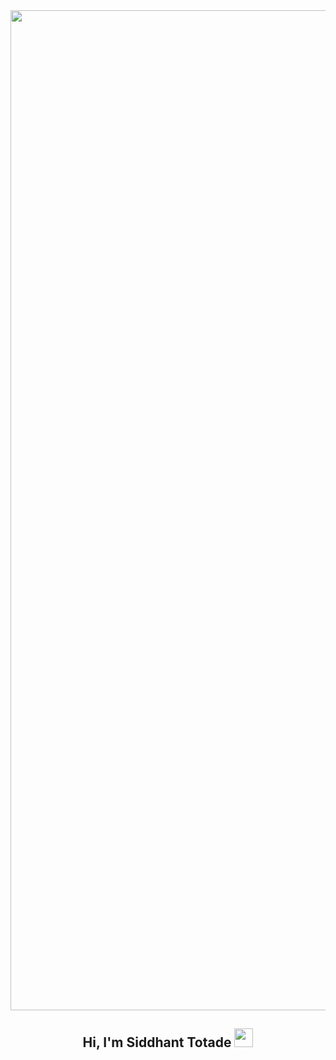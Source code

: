 <div align="center"> <img src="https://github.com/SiddhantTotade/SiddhantTotade/blob/main/code_shower.gif" style="width:1000px;height:40vh;"> </div>

<h2 align="center">Hi, I'm Siddhant Totade  <img src="https://user-images.githubusercontent.com/39955420/147578264-bae0526c-028a-49d2-8af8-d08bb4edbd2a.gif" height="30" width="30"></h2>
